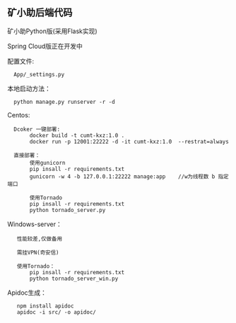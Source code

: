 <h2> 矿小助后端代码</h2>

矿小助Python版(采用Flask实现)

Spring Cloud版正在开发中

配置文件:
   
      App/_settings.py 


本地启动方法：

      python manage.py runserver -r -d
      
      
      
Centos:

      Dcoker 一键部署:
           docker build -t cumt-kxz:1.0 .
           docker run -p 12001:22222 -d -it cumt-kxz:1.0  --restrat=always
      
      直接部署：
           使用gunicorn
           pip insall -r requirements.txt
           gunicorn -w 4 -b 127.0.0.1:22222 manage:app    //w为线程数 b 指定端口
           
           使用Tornado
           pip insall -r requirements.txt
           python tornado_server.py
Windows-server：
       
       性能较差,仅做备用
       
       需挂VPN(奇安信)

       使用Tornado：
           pip insall -r requirements.txt
           python tornado_server_win.py
           
           
Apidoc生成：

       npm install apidoc
       apidoc -i src/ -o apidoc/
       


       
       
       

